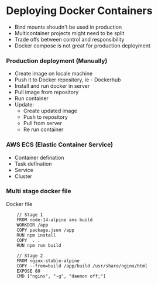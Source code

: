 # Deploying Docker Containers
  - Bind mounts shoudn't be used in production
  - Multicontainer projects might need to be split
  - Trade offs between control and responsibility
  - Docker compose is not great for production deployment

### Production deployment (Manually)
  - Create image on locale machine
  - Push it to Docker repository, ie - Dockerhub
  - Install and run docker in server
  - Pull image from repository
  - Run container
  - Update:
    - Create updated image
    - Push to repository
    - Pull from server
    - Re run container
    
### AWS ECS (Elastic Container Service)
  - Container defination
  - Task defination
  - Service
  - Cluster

### Multi stage docker file
Docker file
  ```
      // Stage 1
      FROM node:14-alpine ans build
      WORKDIR /app
      COPY package.json /app
      RUN npm install
      COPY  . .
      RUN npm run build
      
      // Stage 2
      FROM nginx:stable-alpine
      COPY --from=build /app/build /usr/share/nginx/html
      EXPOSE 80
      CMD ["nginx", "-g", "daemon off;"]
      
  ```

